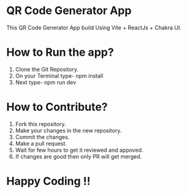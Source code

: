 # QR Code Generator App

This QR Code Generator App build Using Vite + ReactJs + Chakra UI.

# How to Run the app?

1. Clone the Git Repository.
2. On your Terminal type-  npm install
3. Next type- npm run dev

# How to Contribute?

1. Fork this repository.
2. Make your changes in the new repository.
3. Commit the changes.
4. Make a pull request.
5. Wait for few hours to get it reviewed and appoved.
6. If changes are good then only PR will get merged.

# Happy Coding !!
